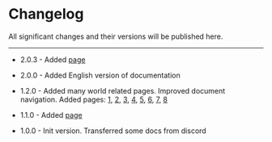 # Changelog

All significant changes and their versions will be published here.

***

- 2.0.3 - Added [page](unnoficial_docs/useful_features/setup_script_studio.md) 
- 2.0.0 - Added English version of documentation
- 1.2.0 - Added many world related pages. Improved document navigation. Added pages: 
    [1](unnoficial_docs/base/world/world.md), [2](unnoficial_docs/references/world/env_params.md), 
    [3](unnoficial_docs/references/world/merged_geometry_params.md), [4](unnoficial_docs/references/world/pathlib.md), 
    [5](unnoficial_docs/references/world/shadow_params.md), [6](unnoficial_docs/references/world/umbra.md),
    [7](unnoficial_docs/references/world/world_params.md), [8](unnoficial_docs/references/data_types.md)

- 1.1.0 - Added [page](unnoficial_docs/references/file_extensions.md) 
- 1.0.0 - Init version. Transferred some docs from discord